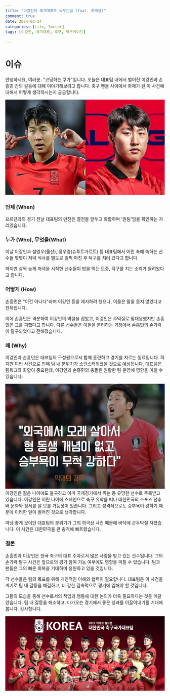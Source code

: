```yaml
---
title: "이강인이 국가대표로 싸우는법 (feat. 하극상)"
comment: true
date: 2024-02-24
categories: [Life, Soccer]
tags: [이강인, 국가대표, 축구, 탁구게이트]

---
```


# 이슈
안녕하세요, 여러분. "코딩하는 쿠가"입니다. 
오늘은 대표팀 내에서 벌어진 이강인과 손흥민 간의 갈등에 대해 이야기해보려고 합니다. 축구 팬들 사이에서 화제가 된 이 사건에 대해서 어떻게 생각하시는지 궁금합니다.

![이강인과 손흥민](/assets/img/202402/이강인과_손흥민.PNG)

### 언제 (When)
요르단과의 경기 전날 대표팀의 만찬은 결전을 앞두고 화합하며 '원팀'임을 확인하는 자리였습니다. 

### 누가 (Who), 무엇을(What)
이날 이강인과 설영우(울산), 정우영(슈투트가르트) 등 대표팀에서 어린 축에 속하는 선수들 몇몇이 저녁 식사를 별도로 일찍 마친 후 탁구를 치러 갔다고 합니다.

하지만 살짝 늦게 저녁을 시작한 선수들이 밥을 먹는 도중, 탁구를 치는 소리가 들려왔다고 합니다. 

### 어떻게 (How)
손흥민은 "이건 아니다"라며 이강인 등을 제지하려 했으나, 이들은 말을 듣지 않았다고 전해집니다.

이에 손흥민은 격분하여 이강인의 멱살을 잡았고, 이강인은 주먹질로 맞대응했지만 손흥민은 그를 피했다고 합니다. 다른 선수들은 이들을 분리하는 과정에서 손흥민의 손가락이 탈구되었다고 전해졌습니다.

### 왜 (Why)
이강인과 손흥민은 대표팀의 구성원으로서 함께 훈련하고 경기를 치르는 동료입니다. 
하지만 이번 사건으로 인해 팀 내 분위기가 소란스러워졌을 것으로 예상됩니다. 
대표팀은 팀워크와 화합이 중요한데, 이강인과 손흥민의 충돌은 원활한 팀 운영에 영향을 미칠 수 있습니다.

![이강인의 개념](/assets/img/202402/이강인_개념.PNG)
이강인은 젊은 나이에도 불구하고 이미 국제경기에서 뛰는 등 유망한 선수로 주목받고 있습니다. 
이강인은 어린 나이에 스페인으로 축구 유학을 떠나 대한민국의 스포츠 선후배 문화와 정서를 잘 모를 가능성이 있습니다.
그리고 성격적으로도 승부욕이 강하기 때문에 이러한 일이 벌어진 것으로 생각합니다.

마냥 좋게 보이던 대표팀의 분위기가 그의 하극상 사건 때문에 바닥에 곤두박질 쳐졌습니다.
이 사건은 대한민국을 큰 충격에 빠트렸습니다.


### 결론
손흥민과 이강인은 한국 축구의 대표 주자로서 많은 사랑을 받고 있는 선수입니다. 
그의 손가락 탈구 사건은 앞으로의 경기 참여 가능 여부에도 영향을 미칠 수 있습니다. 
팀과 팬들은 그의 빠른 회복을 기대하며 응원하고 있을 것입니다.

각 선수들은 팀의 목표를 위해 개인적인 이해와 협력이 필요합니다. 
대표팀은 이 사건을 계기로 팀 내 갈등을 해결하고, 더 강한 결속력으로 경기에 임해야 할 것입니다.

그들의 모습을 통해 선수로서의 책임과 행동에 대한 논의가 더욱 필요하다는 것을 깨달았습니다.
팀 내 갈등을 해소하고, 다가오는 경기에서 좋은 성과를 이끌어내기를 기대해 봅니다.
감사합니다.

![다시한번 대표팀](/assets/img/202402/대표팀.PNG)



